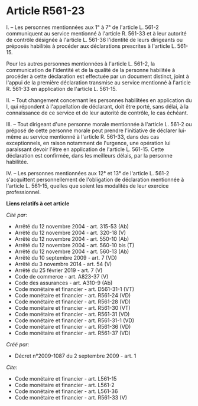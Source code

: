 # Article R561-23

I. – Les personnes mentionnées aux 1° à 7° de l'article L. 561-2 communiquent au service mentionné à l'article R. 561-33 et à
leur autorité de contrôle désignée à l'article L. 561-36 l'identité de leurs dirigeants ou préposés habilités à procéder aux
déclarations prescrites à l'article L. 561-15. 

Pour les autres personnes mentionnées à l'article L. 561-2, la communication de l'identité et de la qualité de la personne
habilitée à procéder à cette déclaration est effectuée par un document distinct, joint à l'appui de la première déclaration
transmise au service mentionné à l'article R. 561-33 en application de l'article L. 561-15. 

II. – Tout changement concernant les personnes habilitées en application du I, qui répondent à l'appellation de déclarant,
doit être porté, sans délai, à la connaissance de ce service et de leur autorité de contrôle, le cas échéant. 

III. – Tout dirigeant d'une personne morale mentionnée à l'article L. 561-2 ou préposé de cette personne morale peut prendre
l'initiative de déclarer lui-même au service mentionné à l'article R. 561-33, dans des cas exceptionnels, en raison notamment
de l'urgence, une opération lui paraissant devoir l'être en application de l'article L. 561-15. Cette déclaration est
confirmée, dans les meilleurs délais, par la personne habilitée. 

IV. – Les personnes mentionnées aux 12° et 13° de l'article L. 561-2 s'acquittent personnellement de l'obligation de
déclaration mentionnée à l'article L. 561-15, quelles que soient les modalités de leur exercice professionnel.

**Liens relatifs à cet article**

_Cité par_:

  - Arrêté du 12 novembre 2004 - art. 315-53 (Ab)
  - Arrêté du 12 novembre 2004 - art. 320-18 (V)
  - Arrêté du 12 novembre 2004 - art. 550-10 (Ab)
  - Arrêté du 12 novembre 2004 - art. 560-10 bis (T)
  - Arrêté du 12 novembre 2004 - art. 560-13 (Ab)
  - Arrêté du 10 septembre 2009 - art. 7 (VD)
  - Arrêté du 3 novembre 2014 - art. 54 (V)
  - Arrêté du 25 février 2019 - art. 7 (V)
  - Code de commerce - art. A823-37 (V)
  - Code des assurances - art. A310-9 (Ab)
  - Code monétaire et financier - art. D561-31-1 (VT)
  - Code monétaire et financier - art. R561-24 (VD)
  - Code monétaire et financier - art. R561-28 (VD)
  - Code monétaire et financier - art. R561-30 (VT)
  - Code monétaire et financier - art. R561-31 (VD)
  - Code monétaire et financier - art. R561-31-1 (VD)
  - Code monétaire et financier - art. R561-36 (VD)
  - Code monétaire et financier - art. R561-37 (VD)

_Créé par_:

  - Décret n°2009-1087 du 2 septembre 2009 - art. 1

_Cite_:

  - Code monétaire et financier - art. L561-15
  - Code monétaire et financier - art. L561-2
  - Code monétaire et financier - art. L561-36
  - Code monétaire et financier - art. R561-33 (V)
